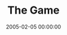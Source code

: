 ---
layout: series
series: "The Game"
permalink: "/the-game/"
title: "The Game"
date: 2005-02-05 00:00:00
endDate: 2005-02-20 00:00:00
description: "Some have called it the game of life. OK, well go with that. So whats the object? Are there any rules? How do we keep score? Is this a team sport or more full contact dodge-ball? Join us in February as we explore these and other important questions like Will Greg wear those little white ref pants again this year at the Super Bowl service?"
src: "http://s3.amazonaws.com/crossroads-media/images/bigscreen.game.jpg"
---